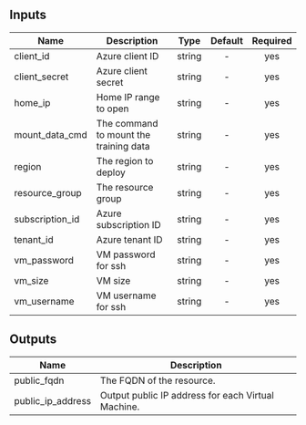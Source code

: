 
## Inputs

| Name | Description | Type | Default | Required |
|------|-------------|:----:|:-----:|:-----:|
| client_id | Azure client ID | string | - | yes |
| client_secret | Azure client secret | string | - | yes |
| home_ip | Home IP range to open | string | - | yes |
| mount_data_cmd | The command to mount the training data | string | - | yes |
| region | The region to deploy | string | - | yes |
| resource_group | The resource group | string | - | yes |
| subscription_id | Azure subscription ID | string | - | yes |
| tenant_id | Azure tenant ID | string | - | yes |
| vm_password | VM password for ssh | string | - | yes |
| vm_size | VM size | string | - | yes |
| vm_username | VM username for ssh | string | - | yes |

## Outputs

| Name | Description |
|------|-------------|
| public_fqdn | The FQDN of the resource. |
| public_ip_address | Output public IP address for each Virtual Machine. |

